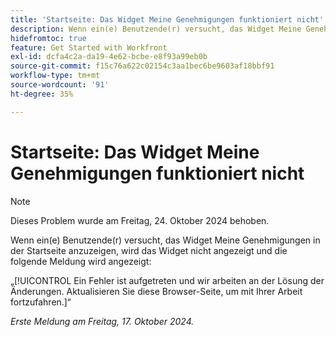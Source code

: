 ```yaml
---
title: 'Startseite: Das Widget Meine Genehmigungen funktioniert nicht'
description: Wenn ein(e) Benutzende(r) versucht, das Widget Meine Genehmigungen in der Startseite anzuzeigen, wird das Widget nicht angezeigt und eine Meldung wird angezeigt.
hidefromtoc: true
feature: Get Started with Workfront
exl-id: dcfa4c2a-da19-4e62-bcbe-e8f93a99eb0b
source-git-commit: f15c76a622c02154c3aa1bec6be9603af18bbf91
workflow-type: tm+mt
source-wordcount: '91'
ht-degree: 35%

---
```


# Startseite: Das Widget Meine Genehmigungen funktioniert nicht

>[!NOTE]
>
>Dieses Problem wurde am Freitag, 24. Oktober 2024 behoben.

Wenn ein(e) Benutzende(r) versucht, das Widget Meine Genehmigungen in der Startseite anzuzeigen, wird das Widget nicht angezeigt und die folgende Meldung wird angezeigt:

„[!UICONTROL Ein Fehler ist aufgetreten und wir arbeiten an der Lösung der Änderungen. Aktualisieren Sie diese Browser-Seite, um mit Ihrer Arbeit fortzufahren.]“

_Erste Meldung am Freitag, 17. Oktober 2024._
